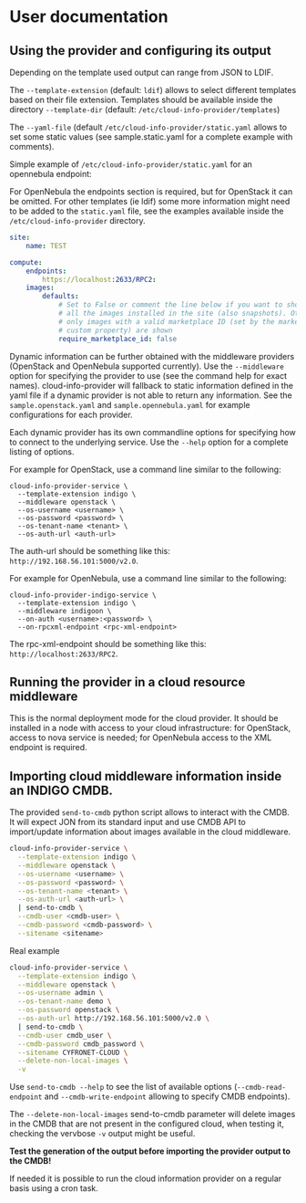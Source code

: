 # User documentation

## Using the provider and configuring its output

Depending on the template used output can range from JSON to LDIF.

The ```--template-extension``` (default: ```ldif```) allows to select different
templates based on their file extension.
Templates should be available inside the directory ```--template-dir```
(default: ```/etc/cloud-info-provider/templates```)

The ```--yaml-file``` (default ```/etc/cloud-info-provider/static.yaml``` allows
to set some static values (see sample.static.yaml for a complete example with comments).

Simple example of ```/etc/cloud-info-provider/static.yaml``` for an opennebula
endpoint:

For OpenNebula the endpoints section is required, but for OpenStack it can be
omitted.
For other templates (ie ldif) some more information might need to be added to
the `static.yaml` file, see the examples available inside the
`/etc/cloud-info-provider` directory.

``` yaml
site:
    name: TEST

compute:
    endpoints:
        https://localhost:2633/RPC2:
    images:
        defaults:
            # Set to False or comment the line below if you want to show
            # all the images installed in the site (also snapshots). Otherwise
            # only images with a valid marketplace ID (set by the marketplace
            # custom property) are shown
            require_marketplace_id: false
```

Dynamic information can be further obtained with the middleware providers
(OpenStack and OpenNebula supported currently). Use the
`--middleware` option for specifying the provider to use (see the command
help for exact names). cloud-info-provider will fallback to static information
defined in the yaml file if a dynamic provider is not able to return any
information. See the `sample.openstack.yaml` and `sample.opennebula.yaml`
for example configurations for each provider.

Each dynamic provider has its own commandline options for specifying how
to connect to the underlying service. Use the `--help` option for a complete
listing of options.

For example for OpenStack, use a command line similar to the following:
```
cloud-info-provider-service \
  --template-extension indigo \
  --middleware openstack \
  --os-username <username> \
  --os-password <password> \
  --os-tenant-name <tenant> \
  --os-auth-url <auth-url>
```
The auth-url should be something like this: ` http://192.168.56.101:5000/v2.0 `.

For example for OpenNebula, use a command line similar to the following:
```
cloud-info-provider-indigo-service \
  --template-extension indigo \
  --middleware indigoon \
  --on-auth <username>:<password> \
  --on-rpcxml-endpoint <rpc-xml-endpoint>
```
The rpc-xml-endpoint should be something like this: ` http://localhost:2633/RPC2 `.

## Running the provider in a cloud resource middleware

This is the normal deployment mode for the cloud provider. It should be installed
in a node with access to your cloud infrastructure: for OpenStack, access to
nova service is needed; for OpenNebula access to the XML endpoint is required.

## Importing cloud middleware information inside an INDIGO CMDB.

The provided ```send-to-cmdb``` python script allows to interact with the CMDB.
It will expect JON from its standard input and use CMDB API to import/update
information about images available in the cloud middleware.

``` sh
cloud-info-provider-service \
  --template-extension indigo \
  --middleware openstack \
  --os-username <username> \
  --os-password <password> \
  --os-tenant-name <tenant> \
  --os-auth-url <auth-url> \
  | send-to-cmdb \
  --cmdb-user <cmdb-user> \
  --cmdb-password <cmdb-password> \
  --sitename <sitename>
```

Real example

``` sh
cloud-info-provider-service \
  --template-extension indigo \
  --middleware openstack \
  --os-username admin \
  --os-tenant-name demo \
  --os-password openstack \
  --os-auth-url http://192.168.56.101:5000/v2.0 \
  | send-to-cmdb \
  --cmdb-user cmdb_user \
  --cmdb-password cmdb_password \
  --sitename CYFRONET-CLOUD \
  --delete-non-local-images \
  -v
```

Use ```send-to-cmdb --help``` to see the list of available options
(```--cmdb-read-endpoint``` and ```--cmdb-write-endpoint``` allowing to specify
CMDB endpoints).

The ` --delete-non-local-images ` send-to-cmdb parameter will delete images in
the CMDB that are not present in the configured cloud, when testing it,
checking the vervbose `-v` output might be useful.

**Test the generation of the output before importing the provider output to the CMDB!**

If needed it is possible to run the cloud information provider on a regular
basis using a cron task.
